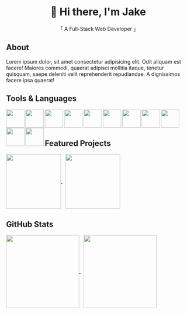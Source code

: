 <h1 align="center"> 🤖 Hi there, I'm Jake </h1>
<p align="center"> 「 A Full-Stack Web Developer 」 </p>

<h2 align="left" >About</h2>
<p>Lorem ipsum dolor, sit amet consectetur adipisicing elit. Odit aliquam est facere! Maiores commodi, quaerat adipisci mollitia itaque, tenetur quisquam, saepe deleniti velit reprehenderit repudiandae. A dignissimos facere ipsa quaerat!
</p>
<h2 align="left" >Tools & Languages </h2>
<img align="left" height=50 width=50 src="https://cdn.jsdelivr.net/gh/devicons/devicon/icons/javascript/javascript-plain.svg" /> 
<img align="left" height=50 width=50 src="https://cdn.jsdelivr.net/gh/devicons/devicon/icons/html5/html5-original.svg" />
<img align="left" height=50 width=50 src="https://cdn.jsdelivr.net/gh/devicons/devicon/icons/css3/css3-original.svg" />
<img align="left" height=50 width=50 src="https://cdn.jsdelivr.net/gh/devicons/devicon/icons/bootstrap/bootstrap-original.svg" />
<img align="left" height=50 width=50 src="https://cdn.jsdelivr.net/gh/devicons/devicon/icons/sass/sass-original.svg" />
<img align="left" height=50 width=50 src="https://cdn.jsdelivr.net/gh/devicons/devicon/icons/mongodb/mongodb-original.svg" />
<img align="left" height=50 width=50 src="https://cdn.jsdelivr.net/gh/devicons/devicon/icons/express/express-original.svg" />
<img align="left" height=50 width=50 src="https://cdn.jsdelivr.net/gh/devicons/devicon/icons/vuejs/vuejs-original.svg" />
<img align="left" height=50 width=50 src="https://cdn.jsdelivr.net/gh/devicons/devicon/icons/nodejs/nodejs-original.svg" />
<img align="left" height=50 width=50 src="https://cdn.jsdelivr.net/gh/devicons/devicon/icons/npm/npm-original-wordmark.svg" />
<img align="left" height=50 width=50 src="https://cdn.jsdelivr.net/gh/devicons/devicon/icons/github/github-original.svg" />
<br> <br> <br>

<h2 align="left">Featured Projects </h2>

<a href="https://github.com/Kobs03/Invoker_Game_Simulator">
  <img height=150 align="center" src="https://github-readme-stats.vercel.app/api/pin/?username=Kobs03&repo=Invoker_Game_Simulator&theme=vue-dark" />
</a> &nbsp

<a href="https://github.com/Kobs03/JenerateSON">
  <img height=150 align="center" src="https://github-readme-stats.vercel.app/api/pin/?username=Kobs03&repo=JenerateSON&theme=vue-dark" />
</a>


<h2 align="left"> GitHub Stats </h2>

<a href="https://github.com/Kobs03">
  <img height=200 align="center" src="https://github-readme-stats.vercel.app/api?username=Kobs03&show_icons=true&theme=vue-dark" />
</a> &nbsp

<a href="https://github.com/Kobs03">
  <img height=200 align="center" src="https://github-readme-stats.vercel.app/api/top-langs/?username=Kobs03&layout=compact" />
</a>





          
          
